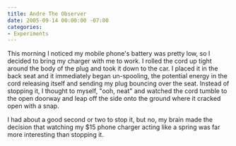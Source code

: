 ```yaml
---
title: Andre The Observer
date: 2005-09-14 00:00:00 -07:00
categories:
- Experiments
---
```


<p>
This morning I noticed my mobile phone's battery was pretty low, so I decided to bring my charger with me to work. I rolled the cord up tight around the body of the plug and took it down to the car. I placed it in the back seat and it immediately began un-spooling, the potential energy in the cord releasing itself and sending my plug bouncing over the seat. Instead of stopping it, I thought to myself, "ooh, neat" and watched the cord tumble to the open doorway and leap off the side onto the ground where it cracked open with a snap.
</p>
<p>
I had about a good second or two to stop it, but no, my brain made the decision that watching my $15 phone charger acting like a spring was far more interesting than stopping it.
</p>
